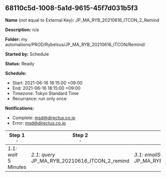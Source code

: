 ## 68110c5d-1008-5a1d-9615-45f7d031b5f3

**Name** (not equal to External Key)**:** JP_MA_RYB_20210616_ITCON_2_Remind

**Description:** n/a

**Folder:** my automations/PROD/Rybelsus/JP_MA_RYB_20210616_ITCON/Remind/

**Started by:** Schedule

**Status:** Ready

**Schedule:**

* Start: 2021-06-16 18:15:00 +09:00
* End: 2021-06-16 18:15:00 +09:00
* Timezone: Tokyo Standard Time
* Recurrance: run only once

**Notifications:**

* Complete: msd@directus.co.jp
* Error: msd@directus.co.jp

| Step 1<br>_<small>-</small>_ | Step 2<br>_<small>-</small>_ | Step 3<br>_<small>-</small>_ |
| --- | --- | --- |
| _1.1: wait_<br>5 Minutes | _2.1: query_<br>JP_MA_RYB_20210616_ITCON_2_remind | _3.1: emailSend_<br>JP_MA_RYB_20210616_ITCON_2_remind |
